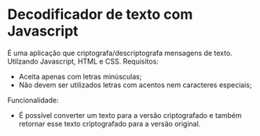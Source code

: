 # Decodificador de texto com Javascript
É uma aplicação que criptografa/descriptografa mensagens de texto. Utilzando Javascript, HTML e CSS. 
Requisitos:
- Aceita apenas com letras minúsculas;
- Não devem ser utilizados letras com acentos nem caracteres especiais;

Funcionalidade:
- É possível converter um texto para a versão criptografado e também retornar esse texto criptografado para a versão original.
